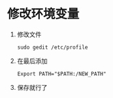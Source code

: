# 修改环境变量

1. 修改文件

   ` sudo gedit /etc/profile `

2. 在最后添加

   ` Export PATH="$PATH:/NEW_PATH" `

3. 保存就行了